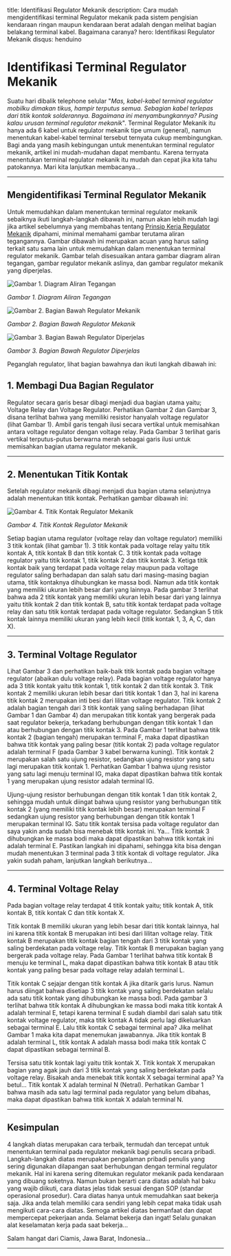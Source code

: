 title: Identifikasi Regulator Mekanik
description: Cara mudah mengidentifikasi terminal Regulator mekanik pada sistem pengisian kendaraan ringan maupun kendaraan berat adalah dengan melihat bagian belakang terminal kabel. Bagaimana caranya?
hero: Identifikasi Regulator Mekanik
disqus: henduino

# Identifikasi Terminal Regulator Mekanik

Suatu hari dibalik telephone selular "*Mas, kabel-kabel terminal regulator mobilku dimakan tikus, hampir terputus semua. Sebagian kabel terlepas dari titik kontak solderannya. Bagaimana ini menyambungkannya? Pusing kalau urusan terminal regulator mekanik*". Terminal Regulator Mekanik itu hanya ada 6 kabel untuk regulator mekanik tipe umum (general), namun menentukan kabel-kabel terminal tersebut ternyata cukup membingungkan. Bagi anda yang masih kebingungan untuk menentukan terminal regulator mekanik, artikel ini mudah-mudahan dapat membantu. Karena ternyata menentukan terminal regulator mekanik itu mudah dan cepat jika kita tahu patokannya. Mari kita lanjutkan membacanya...

***

## Mengidentifikasi Terminal Regulator Mekanik

Untuk memudahkan dalam menentukan terminal regulator mekanik sebaiknya ikuti langkah-langkah dibawah ini, namun akan lebih mudah lagi jika artikel sebelumnya yang membahas tentang [Prinsip Kerja Regulator Mekanik](prinsip-regulator-mekanik.md) dipahami, minimal memahami gambar terutama aliran tegangannya.
Gambar dibawah ini merupakan acuan yang harus saling terkait satu sama lain untuk memudahkan dalam menentukan terminal regulator mekanik. Gambar telah disesuaikan antara gambar diagram aliran tegangan, gambar regulator mekanik aslinya, dan gambar regulator mekanik yang diperjelas.

![Gambar 1. Diagram Aliran Tegangan](./images/01-igs-off-en-off.jpg)

*Gambar 1. Diagram Aliran Tegangan*

![Gambar 2. Bagian Bawah Regulator Mekanik](./images/02a-Terminal-Regulator.jpg)

*Gambar 2. Bagian Bawah Regulator Mekanik*

![Gambar 3. Bagian Bawah Regulator Diperjelas](./images/02b-Terminal-Regulator.jpg)

*Gambar 3. Bagian Bawah Regulator Diperjelas*

Peganglah regulator, lihat bagian bawahnya dan ikuti langkah dibawah ini:

## 1. Membagi Dua Bagian Regulator

Regulator secara garis besar dibagi menjadi dua bagian utama yaitu; Voltage Relay dan Voltage Regulator. Perhatikan Gambar 2 dan Gambar 3, disana terlihat bahwa yang memiliki resistor hanyalah voltage regulator (lihat Gambar 1). Ambil garis tengah ilusi secara vertikal untuk memisahkan antara voltage regulator dengan voltage relay. Pada Gambar 3 terlihat garis vertikal terputus-putus berwarna merah sebagai garis ilusi untuk memisahkan bagian utama regulator mekanik.

***

## 2. Menentukan Titik Kontak

Setelah regulator mekanik dibagi menjadi dua bagian utama selanjutnya adalah menentukan titik kontak. Perhatikan gambar dibawah ini:

![Gambar 4. Titik Kontak Regulator Mekanik](./images/03-titik-kontak.jpg)

*Gambar 4. Titik Kontak Regulator Mekanik*

Setiap bagian utama regulator (voltage relay dan voltage regulator) memiliki 3 titik kontak (lihat gambar 1). 3 titik kontak pada voltage relay yaitu titik kontak A, titik kontak B dan titik kontak C. 3 titik kontak pada voltage regulator yaitu titik kontak 1, titik kontak 2 dan titik kontak 3. Ketiga titik kontak baik yang terdapat pada voltage relay maupun pada voltage regulator saling berhadapan dan salah satu dari masing-masing bagian utama, titik kontaknya dihubungkan ke massa bodi. Namun ada titik kontak yang memiliki ukuran lebih besar dari yang lainnya. Pada gambar 3 terlihat bahwa ada 2 titik kontak yang memiliki ukuran lebih besar dari yang lainnya yaitu titik kontak 2 dan titik kontak B, satu titik kontak terdapat pada voltage relay dan satu titik kontak terdapat pada voltage regulator. Sedangkan 5 titik kontak lainnya memiliki ukuran yang lebih kecil (titik kontak 1, 3, A, C, dan X).

***

## 3. Terminal Voltage Regulator

Lihat Gambar 3 dan perhatikan baik-baik titik kontak pada bagian voltage regulator (abaikan dulu voltage relay). Pada bagian voltage regulator hanya ada 3 titik kontak yaitu titik kontak 1, titik kontak 2 dan titik kontak 3.
Titik kontak 2 memiliki ukuran lebih besar dari titik kontak 1 dan 3, hal ini karena titik kontak 2 merupakan inti besi dari lilitan voltage regulator. Titik kontak 2 adalah bagian tengah dari 3 titik kontak yang saling berhadapan (lihat Gambar 1 dan Gambar 4) dan merupakan titik kontak yang bergerak pada saat regulator bekerja, terkadang berhubungan dengan titik kontak 1 dan atau berhubungan dengan titik kontak 3. Pada Gambar 1 terlihat bahwa titik kontak 2 (bagian tengah) merupakan terminal F, maka dapat dipastikan bahwa titik kontak yang paling besar (titik kontak 2) pada voltage regulator adalah terminal F (pada Gambar 3 kabel berwarna kuning).
Titik kontak 2 merupakan salah satu ujung resistor, sedangkan ujung resistor yang satu lagi merupakan titik kontak 1. Perhatikan Gambar 1 bahwa ujung resistor yang satu lagi menuju terminal IG, maka dapat dipastikan bahwa titik kontak 1 yang merupakan ujung resistor adalah terminal IG.

Ujung-ujung resistor berhubungan dengan titik kontak 1 dan titik kontak 2, sehingga mudah untuk diingat bahwa ujung resistor yang berhubungan titik kontak 2 (yang memiliki titik kontak lebih besar) merupakan terminal F sedangkan ujung resistor yang berhubungan dengan titik kontak 1 merupakan terminal IG.
Satu titik kontak tersisa pada voltage regulator dan saya yakin anda sudah bisa menebak titik kontak ini. Ya... Titik kontak 3 dihubungkan ke massa bodi maka dapat dipastikan bahwa titik kontak ini adalah terminal E.
Pastikan langkah ini dipahami, sehingga kita bisa dengan mudah menentukan 3 terminal pada 3 titik kontak di voltage regulator. Jika yakin sudah paham, lanjutkan langkah berikutnya...

***

## 4. Terminal Voltage Relay

Pada bagian voltage relay terdapat 4 titik kontak yaitu; titik kontak A, titik kontak B, titik kontak C dan titik kontak X.

Titik kontak B memiliki ukuran yang lebih besar dari titik kontak lainnya, hal ini karena titik kontak B merupakan inti besi dari lilitan voltage relay. Titik kontak B merupakan titik kontak bagian tengah dari 3 titik kontak yang saling berdekatan pada voltage relay. Titik kontak B merupakan bagian yang bergerak pada voltage relay. Pada Gambar 1 terlihat bahwa titik kontak B menuju ke terminal L, maka dapat dipastikan bahwa titik kontak B atau titik kontak yang paling besar pada voltage relay adalah terminal L.

Titik kontak C sejajar dengan titik kontak A jika ditarik garis lurus. Namun harus diingat bahwa disetiap 3 titik kontak yang saling berdekatan selalu ada satu titik kontak yang dihubungkan ke massa bodi. Pada gambar 3 terlihat bahwa titik kontak A dihubungkan ke massa bodi maka titik kontak A adalah terminal E, tetapi karena terminal E sudah diambil dari salah satu titik kontak voltage regulator, maka titik kontak A tidak perlu lagi dikeluarkan sebagai terminal E. Lalu titik kontak C sebagai terminal apa? Jika melihat Gambar 1 maka kita dapat menemukan jawabannya. Jika titik kontak B adalah terminal L, titik kontak A adalah massa bodi maka titik kontak C dapat dipastikan sebagai terminal B.

Tersisa satu titik kontak lagi yaitu titik kontak X. Titik kontak X merupakan bagian yang agak jauh dari 3 titik kontak yang saling berdekatan pada voltage relay. Bisakah anda menebak titik kontak X sebagai terminal apa? Ya betul... Titik kontak X adalah terminal N (Netral). Perhatikan Gambar 1 bahwa masih ada satu lagi terminal pada regulator yang belum dibahas, maka dapat dipastikan bahwa titik kontak X adalah terminal N.

***

## Kesimpulan

4 langkah diatas merupakan cara terbaik, termudah dan tercepat untuk menentukan terminal pada regulator mekanik bagi penulis secara pribadi. Langkah-langkah diatas merupakan pengalaman pribadi penulis yang sering digunakan dilapangan saat berhubungan dengan terminal regulator mekanik. Hal ini karena sering ditemukan regulator mekanik pada kendaraan yang dibuang soketnya. Namun bukan berarti cara diatas adalah hal baku yang wajib diikuti, cara diatas jelas tidak sesuai dengan SOP (standar operasional prosedur). Cara diatas hanya untuk memudahkan saat bekerja saja. Jika anda telah memiliki cara sendiri yang lebih cepat maka tidak usah mengikuti cara-cara diatas.
Semoga artikel diatas bermanfaat dan dapat mempercepat pekerjaan anda. Selamat bekerja dan ingat! Selalu gunakan alat keselamatan kerja pada saat bekerja...

Salam hangat dari Ciamis, Jawa Barat, Indonesia...

***
